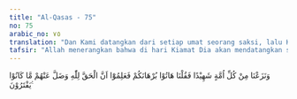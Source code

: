 ```yaml
---
title: "Al-Qasas - 75"
no: 75
arabic_no: ٧٥
translation: "Dan Kami datangkan dari setiap umat seorang saksi, lalu Kami katakan, “Kemukakanlah bukti kebenaranmu,” maka tahulah mereka bahwa yang hak (kebenaran) itu milik Allah dan lenyaplah dari mereka apa yang dahulu mereka ada-adakan."
tafsir: "Allah menerangkan bahwa di hari Kiamat Dia akan mendatangkan saksi atas tiap-tiap umat. Tiap rasul akan menjadi saksi atas umatnya masing-masing, sampai di mana sambutan dan penerimaan umatnya itu kepada agama yang dibawanya dari Allah. Nabi Muhammad pun akan menjadi saksi pada umatnya nanti di hari Kiamat, sebagaimana firman Allah:\n\nDan bagaimanakah (keadaan orang kafir nanti), jika Kami mendatangkan seorang saksi (rasul) dari setiap umat dan Kami mendatangkan engkau (Muhammad) sebagai saksi atas mereka. (an-Nisa'/4: 41) \n\nOrang-orang musyrik di hari Kiamat akan dimintai pertanggungjawaban atas perbuatan syiriknya. Mereka juga dimintai keterangan dan alasan-alasan untuk membenarkan perbuatan mereka, yang tentunya mereka tidak dapat mengemukakan satu alasan pun. Pada waktu itulah mereka mengetahui bahwa mereka akan diazab untuk selama-lamanya dalam neraka. Firman Allah:\n\nMaka Aku memperingatkan kamu dengan neraka yang menyala-nyala, yang hanya dimasuki oleh orang yang paling celaka, yang mendustakan (kebenaran) dan berpaling (dari iman). (al-Lail/92: 14-16) \n\nPada waktu itu, mereka akan sadar dan yakin bahwa apa yang telah diterangkan Allah melalui nabi-Nya itulah yang benar. Lenyaplah sama sekali dari mereka segala apa yang dahulunya mereka ada-adakan di dunia seperti mendustakan rasul yang diutus kepada mereka, mempersekutukan Allah, dan sebagainya."
---
```

وَنَزَعْنَا مِنْ كُلِّ اُمَّةٍ شَهِيْدًا فَقُلْنَا هَاتُوْا بُرْهَانَكُمْ فَعَلِمُوْٓا اَنَّ الْحَقَّ لِلّٰهِ وَضَلَّ عَنْهُمْ مَّا كَانُوْا يَفْتَرُوْنَ ࣖ